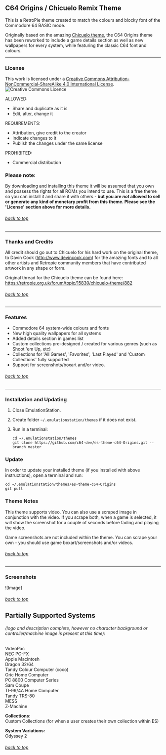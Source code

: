 ## C64 Origins / Chicuelo Remix Theme

This is a RetroPie theme created to match the colours and blocky font of the Commodore 64 BASIC mode.

Originally based on the amazing [Chicuelo theme](https://github.com/chicueloarcade/es-theme-Chicuelo), the C64 Origins theme has been reworked to include a game details section as well as new wallpapers for every system, while featuring the classic C64 font and colours.

---

### License

This work is licensed under a [Creative Commons Attribution-NonCommercial-ShareAlike 4.0 International License](http://creativecommons.org/licenses/by-nc-sa/4.0/). \
![Creative Commons Licence](https://i.creativecommons.org/l/by-nc-sa/4.0/88x31.png "Creative Commons Licence")

ALLOWED:
- Share and duplicate as it is
- Edit, alter, change it

REQUIREMENTS:
- Attribution, give credit to the creator
- Indicate changes to it
- Publish the changes under the same license

PROHIBITED:
- Commercial distribution

### Please note:
By downloading and installing this theme it will be assumed that you own and possess the rights for all ROMs you intend to use. This is a free theme so you can install it and share it with others - **but you are *not* allowed to sell or generate any kind of monetary profit from this theme. Please see the 'License' section above for more details.**

###### [back to top](#c64-origins-theme)

---

### Thanks and Credits

All credit should go out to Chicuelo for his hard work on the original theme, to Davin Cook (http://www.devincook.com) for the amazing fonts and to all other artists and Retropie community members that have contributed artwork in any shape or form.

Original thread for the Chicuelo theme can be found here: https://retropie.org.uk/forum/topic/15830/chicuelo-theme/882

###### [back to top](#c64-origins-theme)

---

### Features

* Commodore 64 system-wide colours and fonts
* New high quality wallpapers for all systems
* Added details section in games list
* Custom collections pre-designed / created for various genres (such as Shoot 'em Up, etc)
* Collections for 'All Games', 'Favorites', 'Last Played' and 'Custom Collections' fully supported
* Support for screenshots/boxart and/or video.

###### [back to top](#c64-origins-theme)

---

### Installation and Updating

1. Close EmulationStation.

2. Create folder `~/.emulationstation/themes` if it does not exist.

3. Run in a terminal:

       cd ~/.emulationstation/themes
       git clone https://github.com/c64-dev/es-theme-c64-Origins.git --branch master

### Update

In order to update your installed theme (if you installed with above instructions), open a terminal and run:

    cd ~/.emulationstation/themes/es-theme-c64-Origins
    git pull

### Theme Notes

This theme supports video. You can also use a scraped image in conjunction with the video. If you scrape both, when a game is selected, it will show the screenshot for a couple of seconds before fading and playing the video.

Game screenshots are not included within the theme. You can scrape your own - you should use game boxart/screenshots and/or videos.

###### [back to top](#c64-origins-theme)

---

### Screenshots

![Image]

###### [back to top](#c64-origins-theme)

## Partially Supported Systems
###### (logo and description complete, however no character background or controller/machine image is present at this time):


VideoPac \
NEC PC-FX \
Apple Macintosh \
Dragon 32/64 \
Tandy Colour Computer (coco) \
Oric Home Computer \
PC 8800 Computer Series \
Sam Coupe \
TI-99/4A Home Computer \
Tandy TRS-80 \
MESS \
Z-Machine

**Collections:** \
Custom Collections (for when a user creates their own collection within ES)

**System Variations:** \
Odyssey 2

###### [back to top](#c64-origins-theme)
